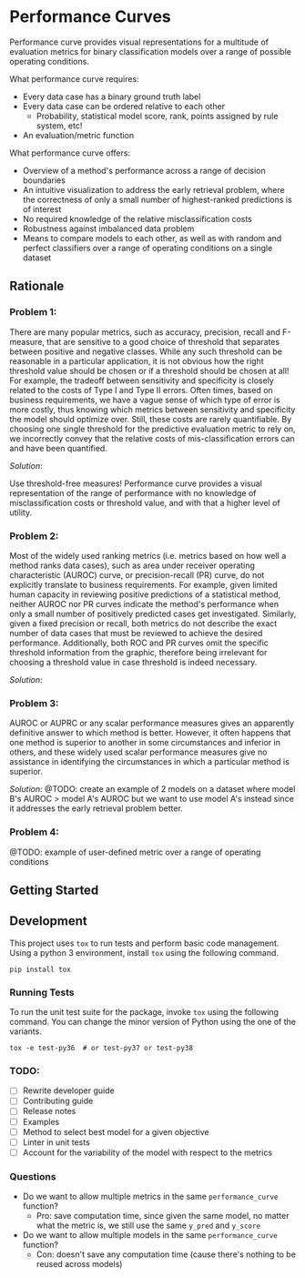 # Performance Curves

Performance curve provides visual representations for a multitude of evaluation metrics for binary classification models over a range of possible operating conditions. 

What performance curve requires:
- Every data case has a binary ground truth label
- Every data case can be ordered relative to each other
  - Probability, statistical model score, rank, points assigned by rule system, etc!
- An evaluation/metric function

What performance curve offers:
- Overview of a method's performance across a range of decision boundaries
- An intuitive visualization to address the early retrieval problem, where the correctness of only a small number of highest-ranked predictions is of interest
- No required knowledge of the relative misclassification costs
- Robustness against imbalanced data problem  
- Means to compare models to each other, as well as with random and perfect classifiers over a range of operating conditions on a single dataset


## Rationale

### Problem 1: 

There are many popular metrics, such as accuracy, precision, recall and F-measure, that are sensitive to a good choice of threshold that separates between positive and negative classes. While any such threshold can be reasonable in a particular application, it is not obvious how the right threshold value should be chosen or if a threshold should be chosen at all! For example, the tradeoff between sensitivity and specificity is closely related to the costs of Type I and Type II errors. Often times, based on business requirements, we have a vague sense of which type of error is more costly, thus knowing which metrics between sensitivity and specificity the model should optimize over. Still, these costs are rarely quantifiable. By choosing one single threshold for the predictive evaluation metric to rely on, we incorrectly convey that the relative costs of mis-classification errors can and have been quantified. 

*Solution*: 

Use threshold-free measures! Performance curve provides a visual representation of the range of performance with no knowledge of misclassification costs or threshold value, and with that a higher level of utility. 

### Problem 2: 

Most of the widely used ranking metrics (i.e. metrics based on how well a method ranks data cases), such as area under receiver operating characteristic (AUROC) curve, or precision-recall (PR) curve, do not explicitly translate to business requirements. For example, given limited human capacity in reviewing positive predictions of a statistical method, neither AUROC nor PR curves indicate the method's performance when only a small number of positively predicted cases get investigated. Similarly, given a fixed precision or recall, both metrics do not describe the exact number of data cases that must be reviewed to achieve the desired performance. Additionally, both ROC and PR curves omit the specific threshold information from the graphic, therefore being irrelevant for choosing a threshold value in case threshold is indeed necessary.

*Solution*: 

### Problem 3: 

AUROC or AUPRC or any scalar performance measures gives an apparently definitive answer to which method is better. However, it often happens that one method is superior to another in some circumstances and inferior in others, and these widely used scalar performance measures give no assistance in identifying the circumstances in which a particular method is superior.

*Solution*:
@TODO: create an example of 2 models on a dataset where model B's AUROC > model A's AUROC but we want to use model A's instead since it addresses the early retrieval problem better.

### Problem 4: 
@TODO: example of user-defined metric over a range of operating conditions

## Getting Started

## Development

This project uses `tox` to run tests and perform basic code management. Using a python 3 environment, install `tox`
using the following command.

```
pip install tox
```

### Running Tests

To run the unit test suite for the package, invoke `tox` using the following command. You can change the minor version
of Python using the one of the variants.

```
tox -e test-py36  # or test-py37 or test-py38
```

### TODO:
- [ ] Rewrite developer guide
- [ ] Contributing guide
- [ ] Release notes
- [ ] Examples
- [ ] Method to select best model for a given objective
- [ ] Linter in unit tests
- [ ] Account for the variability of the model with respect to the metrics

### Questions
- Do we want to allow multiple metrics in the same `performance_curve` function?
    - Pro: save computation time, since given the same model, no matter what the metric is, we still use the same `y_pred` and `y_score`
- Do we want to allow multiple models in the same `performance_curve` function?
    - Con: doesn't save any computation time (cause there's nothing to be reused across models)
  

